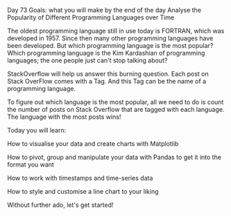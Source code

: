 Day 73 Goals: what you will make by the end of the day
Analyse the Popularity of Different Programming Languages over Time




The oldest programming language still in use today is FORTRAN, which was developed in 1957. Since then many other programming languages have been developed. But which programming language is the most popular? Which programming language is the Kim Kardashian of programming languages; the one people just can't stop talking about? 



StackOverflow will help us answer this burning question. Each post on Stack OverFlow comes with a Tag. And this Tag can be the name of a programming language.




To figure out which language is the most popular, all we need to do is count the number of posts on Stack Overflow that are tagged with each language. The language with the most posts wins!



Today you will learn:

How to visualise your data and create charts with Matplotlib

How to pivot, group and manipulate your data with Pandas to get it into the format you want

How to work with timestamps and time-series data

How to style and customise a line chart to your liking



Without further ado, let's get started!
